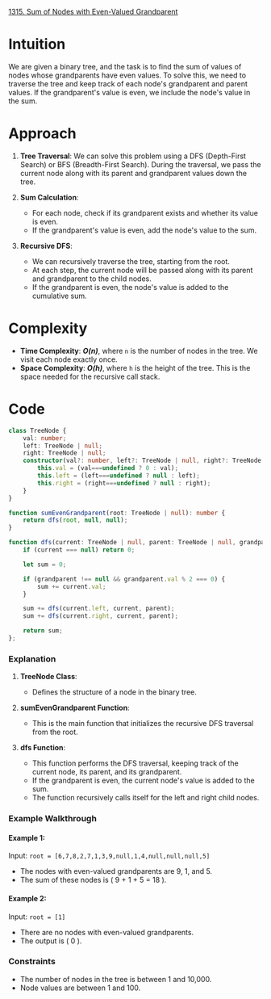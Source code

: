 [1315. Sum of Nodes with Even-Valued Grandparent](https://leetcode.com/problems/sum-of-nodes-with-even-valued-grandparent/)

# Intuition

We are given a binary tree, and the task is to find the sum of values of nodes whose grandparents have even values. To solve this, we need to traverse the tree and keep track of each node's grandparent and parent values. If the grandparent's value is even, we include the node's value in the sum.

# Approach

1. **Tree Traversal**: We can solve this problem using a DFS (Depth-First Search) or BFS (Breadth-First Search). During the traversal, we pass the current node along with its parent and grandparent values down the tree.

2. **Sum Calculation**:
   - For each node, check if its grandparent exists and whether its value is even.
   - If the grandparent's value is even, add the node's value to the sum.

3. **Recursive DFS**:
   - We can recursively traverse the tree, starting from the root.
   - At each step, the current node will be passed along with its parent and grandparent to the child nodes.
   - If the grandparent is even, the node's value is added to the cumulative sum.

# Complexity

- **Time Complexity**: ***O(n)***, where `n` is the number of nodes in the tree. We visit each node exactly once.
- **Space Complexity**: ***O(h)***, where `h` is the height of the tree. This is the space needed for the recursive call stack.

# Code

```typescript
class TreeNode {
    val: number;
    left: TreeNode | null;
    right: TreeNode | null;
    constructor(val?: number, left?: TreeNode | null, right?: TreeNode | null) {
        this.val = (val===undefined ? 0 : val);
        this.left = (left===undefined ? null : left);
        this.right = (right===undefined ? null : right);
    }
}

function sumEvenGrandparent(root: TreeNode | null): number {
    return dfs(root, null, null);
}

function dfs(current: TreeNode | null, parent: TreeNode | null, grandparent: TreeNode | null): number {
    if (current === null) return 0;

    let sum = 0;

    if (grandparent !== null && grandparent.val % 2 === 0) {
        sum += current.val;
    }

    sum += dfs(current.left, current, parent);
    sum += dfs(current.right, current, parent);

    return sum;
};

```

### Explanation

1. **TreeNode Class**:
   - Defines the structure of a node in the binary tree.

2. **sumEvenGrandparent Function**:
   - This is the main function that initializes the recursive DFS traversal from the root.

3. **dfs Function**:
   - This function performs the DFS traversal, keeping track of the current node, its parent, and its grandparent.
   - If the grandparent is even, the current node's value is added to the sum.
   - The function recursively calls itself for the left and right child nodes.

### Example Walkthrough

#### Example 1:

Input: `root = [6,7,8,2,7,1,3,9,null,1,4,null,null,null,5]`

- The nodes with even-valued grandparents are 9, 1, and 5.
- The sum of these nodes is \( 9 + 1 + 5 = 18 \).

#### Example 2:

Input: `root = [1]`

- There are no nodes with even-valued grandparents.
- The output is \( 0 \).

### Constraints
- The number of nodes in the tree is between 1 and 10,000.
- Node values are between 1 and 100.